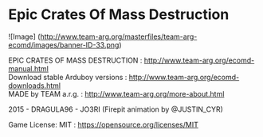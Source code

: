# Epic Crates Of Mass Destruction 
![Image]
(http://www.team-arg.org/masterfiles/team-arg-ecomd/images/banner-ID-33.png)

EPIC CRATES OF MASS DESTRUCTION : http://www.team-arg.org/ecomd-manual.html  
Download stable Arduboy versions :  http://www.team-arg.org/ecomd-downloads.html  
MADE by TEAM a.r.g. : http://www.team-arg.org/more-about.html

2015 - DRAGULA96 - JO3RI  (Firepit animation by @JUSTIN_CYR)

Game License: MIT : https://opensource.org/licenses/MIT
